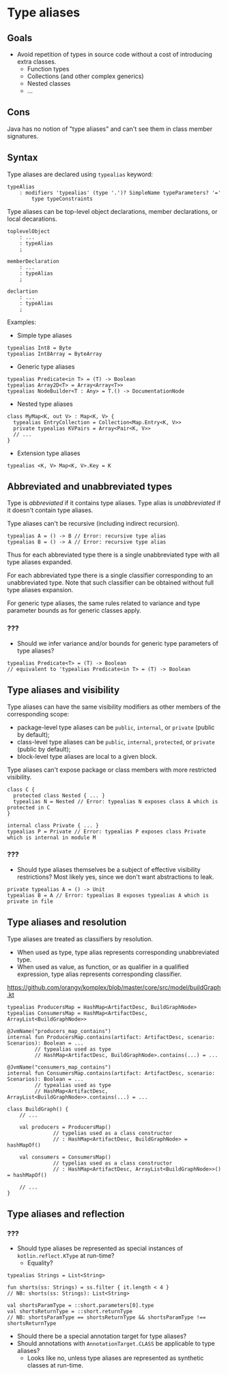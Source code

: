 # Type aliases

## Goals

* Avoid repetition of types in source code without a cost of introducing extra classes.
    * Function types
    * Collections (and other complex generics)
    * Nested classes
    * ...

## Cons

Java has no notion of "type aliases" and can't see them in class member signatures.

## Syntax

Type aliases are declared using `typealias` keyword:
```
typeAlias
    : modifiers 'typealias' (type '.')? SimpleName typeParameters? '='
        type typeConstraints
```
Type aliases can be top-level object declarations, member declarations, or local decarations.
```
toplevelObject
    : ...
    : typeAlias
    ;

memberDeclaration
    : ...
    : typeAlias
    ;

declartion
    : ...
    : typeAlias
    ;
```

Examples:
* Simple type aliases
```
typealias Int8 = Byte
typealias Int8Array = ByteArray
```
* Generic type aliases
```
typealias Predicate<in T> = (T) -> Boolean
typealias Array2D<T> = Array<Array<T>>
typealias NodeBuilder<T : Any> = T.() -> DocumentationNode
```
* Nested type aliases
```
class MyMap<K, out V> : Map<K, V> {
  typealias EntryCollection = Collection<Map.Entry<K, V>>
  private typealias KVPairs = Array<Pair<K, V>>
  // ...
}
```
* Extension type aliases
```
typealias <K, V> Map<K, V>.Key = K
```

## Abbreviated and unabbreviated types

Type is *abbreviated* if it contains type aliases.
Type alias is *unabbreviated* if it doesn't contain type aliases.

Type aliases can't be recursive (including indirect recursion).
```
typealias A = () -> B // Error: recursive type alias
typealias B = () -> A // Error: recursive type alias
```
Thus for each abbreviated type there is a single unabbreviated type with all type aliases expanded.

For each abbreviated type there is a single classifier corresponding to an unabbreviated type.
Note that such classifier can be obtained without full type aliases expansion.

For generic type aliases, the same rules related to variance and type parameter bounds as for generic classes apply.

### ???

* Should we infer variance and/or bounds for generic type parameters of type aliases?
```
typealias Predicate<T> = (T) -> Boolean
// equivalent to 'typealias Predicate<in T> = (T) -> Boolean
```

## Type aliases and visibility

Type aliases can have the same visibility modifiers as other members of the corresponding scope:
* package-level type aliases can be `public`, `internal`, or `private` (public by default);
* class-level type aliases can be `public`, `internal`, `protected`, or `private` (public by default);
* block-level type aliases are local to a given block.

Type aliases can't expose package or class members with more restricted visibility.
```
class C {
  protected class Nested { ... }
  typealias N = Nested // Error: typealias N exposes class A which is protected in C
}
```
```
internal class Private { ... }
typealias P = Private // Error: typealias P exposes class Private which is internal in module M
```

### ???

* Should type aliases themselves be a subject of effective visibility restrictions?
  Most likely yes, since we don't want abstractions to leak.
```
private typealias A = () -> Unit
typealias B = A // Error: typealias B exposes typealias A which is private in file
```

## Type aliases and resolution

Type aliases are treated as classifiers by resolution.
* When used as type, type alias represents corresponding unabbreviated type.
* When used as value, as function, or as qualifier in a qualified expression, type alias represents corresponding classifier.

https://github.com/orangy/komplex/blob/master/core/src/model/buildGraph.kt
```
typealias ProducersMap = HashMap<ArtifactDesc, BuildGraphNode>
typealias ConsumersMap = HashMap<ArtifactDesc, ArrayList<BuildGraphNode>>

@JvmName("producers_map_contains")
internal fun ProducersMap.contains(artifact: ArtifactDesc, scenario: Scenarios): Boolean = ...
         // typealias used as type
         // HashMap<ArtifactDesc, BuildGraphNode>.contains(...) = ...

@JvmName("consumers_map_contains")
internal fun ConsumersMap.contains(artifact: ArtifactDesc, scenario: Scenarios): Boolean = ...
         // typealias used as type
         // HashMap<ArtifactDesc, ArrayList<BuildGraphNode>>.contains(...) = ...

class BuildGraph() {
    // ...

    val producers = ProducersMap()
               // typelias used as a class constructor
               // : HashMap<ArtifactDesc, BuildGraphNode> = hashMapOf()

    val consumers = ConsumersMap()
               // typelias used as a class constructor
               // : HashMap<ArtifactDesc, ArrayList<BuildGraphNode>>() = hashMapOf()

    // ...
}
```

## Type aliases and reflection

### ???
* Should type aliases be represented as special instances of `kotlin.reflect.KType` at run-time?
    * Equality?
```
typealias Strings = List<String>

fun shorts(ss: Strings) = ss.filter { it.length < 4 }
// NB: shorts(ss: Strings): List<String>

val shortsParamType = ::short.parameters[0].type
val shortsReturnType = ::short.returnType
// NB: shortsParamType == shortsReturnType && shortsParamType !== shortsReturnType
```

* Should there be a special annotation target for type aliases?
* Should annotations with `AnnotationTarget.CLASS` be applicable to type aliases?
    - Looks like no, unless type aliases are represented as synthetic classes at run-time.
